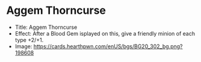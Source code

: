 # Aggem Thorncurse
- Title:  Aggem Thorncurse
- Effect:  After a Blood Gem isplayed on this, give a friendly minion of each type +2/+1.
- Image:  https://cards.hearthpwn.com/enUS/bgs/BG20_302_bg.png?198608
